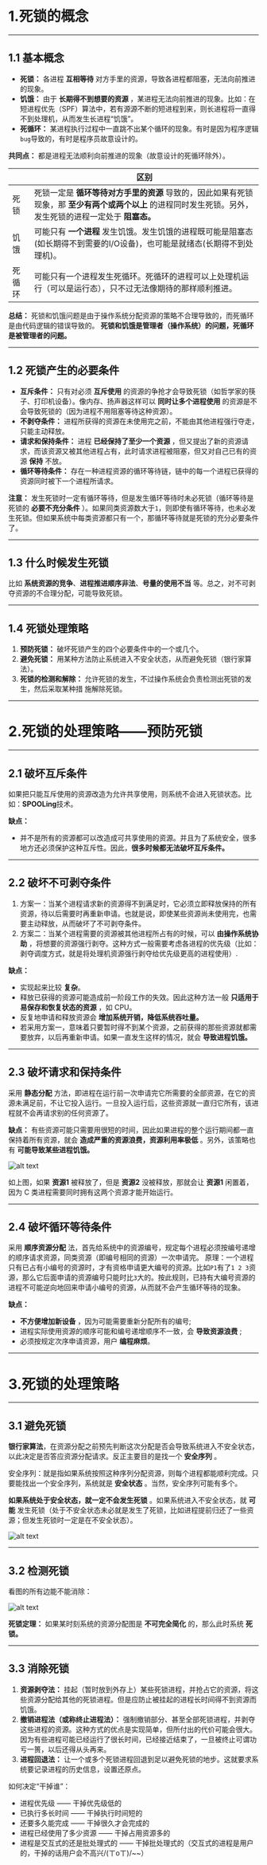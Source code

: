 # 1.死锁的概念

---

## 1.1 基本概念

- **死锁：** 各进程 **互相等待** 对方手里的资源，导致各进程都阻塞，无法向前推进的现象。
- **饥饿：** 由于 **长期得不到想要的资源** ，某进程无法向前推进的现象。比如：在短进程优先（SPF）算法中，若有源源不断的短进程到来，则长进程将一直得不到处理机，从而发生长进程“饥饿”。
- **死循环：** 某进程执行过程中一直跳不出某个循环的现象。有时是因为程序逻辑`bug`导致的，有时是程序员故意设计的。

**共同点：** 都是进程无法顺利向前推进的现象（故意设计的死循环除外）。

|        | 区别                                                                                                                                                        |
| ------ | ----------------------------------------------------------------------------------------------------------------------------------------------------------- |
| 死锁   | 死锁一定是 **循环等待对方手里的资源** 导致的，因此如果有死锁现象，那 **至少有两个或两个以上** 的进程同时发生死锁。另外，发生死锁的进程一定处于 **阻塞态。** |
| 饥饿   | 可能只有 **一个进程** 发生饥饿。发生饥饿的进程既可能是阻塞态(如长期得不到需要的I/O设备)，也可能是就绪态(长期得不到处理机)。                                 |
| 死循环 | 可能只有一个进程发生死循环。死循环的进程可以上处理机运行（可以是运行态），只不过无法像期待的那样顺利推进。                                                  |

**总结：** 死锁和饥饿问题是由于操作系统分配资源的策略不合理导致的，而死循环是由代码逻辑的错误导致的。 **死锁和饥饿是管理者（操作系统）的问题，死循环是被管理者的问题。**

---

## 1.2 死锁产生的必要条件

- **互斥条件：** 只有对必须 **互斥使用** 的资源的争抢才会导致死锁（如哲学家的筷子、打印机设备）。像内存、扬声器这样可以 **同时让多个进程使用** 的资源是不会导致死锁的（因为进程不用阻塞等待这种资源）。
- **不剥夺条件：** 进程所获得的资源在未使用完之前，不能由其他进程强行夺走，只能主动释放。
- **请求和保持条件：** 进程 **已经保持了至少一个资源** ，但又提出了新的资源请求，而该资源又被其他进程占有，此时请求进程被阻塞，但又对自己已有的资源 **保持** 不放。
- **循环等待条件：** 存在一种进程资源的循环等待链，链中的每一个进程已获得的资源同时被下一个进程所请求。

**注意：** 发生死锁时一定有循环等待，但是发生循环等待时未必死锁（循环等待是死锁的 **必要不充分条件** ）。如果同类资源数大于`1`，则即使有循环等待，也未必发生死锁。但如果系统中每类资源都只有一个，那循环等待就是死锁的充分必要条件了。

---

## 1.3 什么时候发生死锁

比如 **系统资源的竞争**、**进程推进顺序非法**、**号量的使用不当** 等。总之，对不可剥夺资源的不合理分配，可能导致死锁。

---

## 1.4 死锁处理策略

1. **预防死锁：** 破坏死锁产生的四个必要条件中的一个或几个。
2. **避免死锁：** 用某种方法防止系统进入不安全状态，从而避免死锁（银行家算法）。
3. **死锁的检测和解除：** 允许死锁的发生，不过操作系统会负责检测出死锁的发生，然后采取某种措
施解除死锁。

---

# 2.死锁的处理策略——预防死锁

---

## 2.1 破坏互斥条件

如果把只能互斥使用的资源改造为允许共享使用，则系统不会进入死锁状态。比如：**SPOOLing**技术。

**缺点：**
- 并不是所有的资源都可以改造成可共享使用的资源。并且为了系统安全，很多地方还必须保护这种互斥性。因此，**很多时候都无法破坏互斥条件。**

---

## 2.2 破坏不可剥夺条件

1. 方案一：当某个进程请求新的资源得不到满足时，它必须立即释放保持的所有资源，待以后需要时再重新申请。也就是说，即使某些资源尚未使用完，也需要主动释放，从而破坏了不可剥夺条件。
2. 方案二：当某个进程需要的资源被其他进程所占有的时候，可以 **由操作系统协助** ，将想要的资源强行剥夺。这种方式一般需要考虑各进程的优先级（比如：剥夺调度方式，就是将处理机资源强行剥夺给优先级更高的进程使用）.

**缺点：**
- 实现起来比较 **复杂**。
- 释放已获得的资源可能造成前一阶段工作的失效。因此这种方法一般 **只适用于易保存和恢复状态的资源** ，如 CPU。
- 反复地申请和释放资源会 **增加系统开销，降低系统吞吐量。**
- 若采用方案一，意味着只要暂时得不到某个资源，之前获得的那些资源就都需要放弃，以后再重新申请。如果一直发生这样的情况，就会 **导致进程饥饿。**

---

## 2.3 破坏请求和保持条件

采用 **静态分配** 方法，即进程在运行前一次申请完它所需要的全部资源，在它的资源未满足前，不让它投入运行。一旦投入运行后，这些资源就一直归它所有，该进程就不会再请求别的任何资源了。

**缺点：**
有些资源可能只需要用很短的时间，因此如果进程的整个运行期间都一直保持着所有资源，就会 **造成严重的资源浪费，资源利用率极低** 。另外，该策略也有 **可能导致某些进程饥饿。**

![alt text](imgs/破坏请求和保持条件.png)

如上图，如果 **资源1** 被释放了，但是 **资源2** 没被释放，那就会让 **资源1** 闲置着，因为 C 类进程需要同时拥有这两个资源才能开始运行。

---

## 2.4 破坏循环等待条件

采用 **顺序资源分配** 法，首先给系统中的资源编号，规定每个进程必须按编号递增的顺序请求资源，同类资源（即编号相同的资源）一次申请完。
原理：一个进程只有已占有小编号的资源时，才有资格申请更大编号的资源。比如`P1`有了`1 2 3`资源，那么它后面申请的资源编号只能时比`3`大的。按此规则，已持有大编号资源的进程不可能逆向地回来申请小编号的资源，从而就不会产生循环等待的现象。

**缺点：**
- **不方便增加新设备** ，因为可能需要重新分配所有的编号;
- 进程实际使用资源的顺序可能和编号递增顺序不一致，会 **导致资源浪费** ;
- 必须按规定次序申请资源，用户 **编程麻烦**。

---

# 3.死锁的处理策略

---

## 3.1 避免死锁

**银行家算法**，在资源分配之前预先判断这次分配是否会导致系统进入不安全状态，以此决定是否答应资源分配请求。反正主要目的是找一个 **安全序列** 。

安全序列：就是指如果系统按照这种序列分配资源，则每个进程都能顺利完成。只要能找出一个安全序列，系统就是 **安全状态** 。当然，安全序列可能有多个。

**如果系统处于安全状态，就一定不会发生死锁** 。如果系统进入不安全状态，就 **可能** 发生死锁（处于不安全状态未必就是发生了死锁，比如进程提前归还了一些资源；但发生死锁时一定是在不安全状态）。

![alt text](imgs/银行家算法.png)

---

## 3.2 检测死锁

看图的所有边能不能消除：

![alt text](imgs/死锁的检测.png)

**死锁定理：** 如果某时刻系统的资源分配图是 **不可完全简化** 的，那么此时系统 **死锁。**

---

## 3.3 消除死锁

1. **资源剥夺法：** 挂起（暂时放到外存上）某些死锁进程，并抢占它的资源，将这些资源分配给其他的死锁进程。但是应防止被挂起的进程长时间得不到资源而饥饿。
2. **撤销进程法（或称终止进程法）：** 强制撤销部分、甚至全部死锁进程，并剥夺这些进程的资源。这种方式的优点是实现简单，但所付出的代价可能会很大。因为有些进程可能已经运行了很长时间，已经接近结束了，一旦被终止可谓功亏一篑，以后还得从头再来。
3. **进程回退法：** 让一个或多个死锁进程回退到足以避免死锁的地步。这就要求系统要记录进程的历史信息，设置还原点。

如何决定“干掉谁”：
- 进程优先级 —— 干掉优先级低的
- 已执行多长时间 —— 干掉执行时间短的
- 还要多久能完成 —— 干掉很久才会完成的
- 进程已经使用了多少资源 —— 干掉占用资源多的
- 进程是交互式的还是批处理式的 —— 干掉批处理式的（交互式的进程是用户的，干掉的话用户会不高兴/(ㄒoㄒ)/~~）